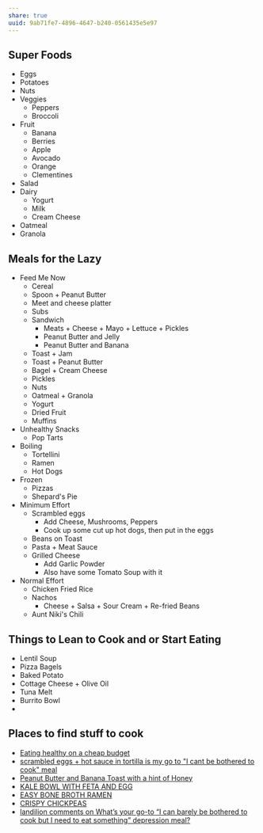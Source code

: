 ```yaml
---
share: true
uuid: 9ab71fe7-4896-4647-b240-0561435e5e97
---
```

## Super Foods

* Eggs
* Potatoes
* Nuts
* Veggies
	* Peppers
	* Broccoli
* Fruit
	* Banana
	* Berries
	* Apple
	* Avocado 
	* Orange
	* Clementines 
* Salad
* Dairy  
	* Yogurt
	* Milk
	* Cream Cheese
* Oatmeal
* Granola

## Meals for the Lazy

* Feed Me Now
	* Cereal
	* Spoon + Peanut Butter
	* Meet and cheese platter
	* Subs
	* Sandwich
		* Meats + Cheese + Mayo + Lettuce + Pickles
		* Peanut Butter and Jelly
		* Peanut Butter and Banana
	* Toast + Jam
	* Toast + Peanut Butter
	* Bagel + Cream Cheese
	* Pickles
	* Nuts
	* Oatmeal + Granola
	* Yogurt
	* Dried Fruit
	* Muffins
* Unhealthy Snacks
	* Pop Tarts
* Boiling
	* Tortellini
	* Ramen
	* Hot Dogs
* Frozen
	* Pizzas
	* Shepard's Pie
* Minimum Effort
	* Scrambled eggs
		* Add Cheese, Mushrooms, Peppers
		* Cook up some cut up hot dogs, then put in the eggs
	* Beans on Toast
	* Pasta + Meat Sauce
	* Grilled Cheese
		* Add Garlic Powder
		* Also have some Tomato Soup with it
* Normal Effort
	* Chicken Fried Rice
	* Nachos
		* Cheese + Salsa + Sour Cream + Re-fried Beans
	* Aunt Niki's Chili

## Things to Lean to Cook and or Start Eating

* Lentil Soup
* Pizza Bagels
* Baked Potato
* Cottage Cheese + Olive Oil
* Tuna Melt
* Burrito Bowl
* 

## Places to find stuff to cook

* [Eating healthy on a cheap budget](https://old.reddit.com/r/EatCheapAndHealthy/)
* [scrambled eggs + hot sauce in tortilla is my go to "I cant be bothered to cook" meal](https://old.reddit.com/r/EatCheapAndHealthy/comments/ffeewa/i_grew_up_poor_now_i_am_comfortably_middle_class/fjya6mv/)
* [Peanut Butter and Banana Toast with a hint of Honey](https://drive.google.com/file/d/1E56bZZyWkivCEZZA2Xb7kO-p71e6u_0w/view)
* [KALE BOWL WITH FETA AND EGG](https://drive.google.com/file/d/1E56bZZyWkivCEZZA2Xb7kO-p71e6u_0w/view)
* [EASY BONE BROTH RAMEN](https://drive.google.com/file/d/1E56bZZyWkivCEZZA2Xb7kO-p71e6u_0w/view)
* [CRISPY CHICKPEAS](https://drive.google.com/file/d/1E56bZZyWkivCEZZA2Xb7kO-p71e6u_0w/view)
* [landilion comments on What’s your go-to “I can barely be bothered to cook but I need to eat something” depression meal?](https://old.reddit.com/r/AskWomen/comments/kyvbap/whats_your_goto_i_can_barely_be_bothered_to_cook/gjja6dw/)